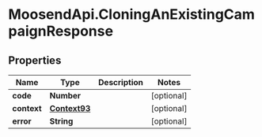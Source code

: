 # MoosendApi.CloningAnExistingCampaignResponse

## Properties
Name | Type | Description | Notes
------------ | ------------- | ------------- | -------------
**code** | **Number** |  | [optional] 
**context** | [**Context93**](Context93.md) |  | [optional] 
**error** | **String** |  | [optional] 


